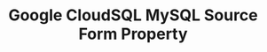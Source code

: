 ---
# -------------------------- #
#        CONTENT TYPE        #
# -------------------------- #

content-type: "api-form"
form-type: "source"
key: "source-form-properties-cloudsql-mysql-object"


# -------------------------- #
#        OBJECT INFO         #
# -------------------------- #

title: "Google CloudSQL MySQL Source Form Property"
api-type: "platform.cloudsql"
display-name: "Google CloudSQL MySQL"

source-type: "database"
docs-name: "cloudsql-mysql"
db-type: "mysql"

description: ""

# -------------------------- #
#      OBJECT ATTRIBUTES     #
# -------------------------- #

## See these fields in _data/connect/common/database-sources.yml > all-databases
## This object will also list the fields in the `mysql` list ^

uses-common-fields: true
uses-feature-fields: true
---
